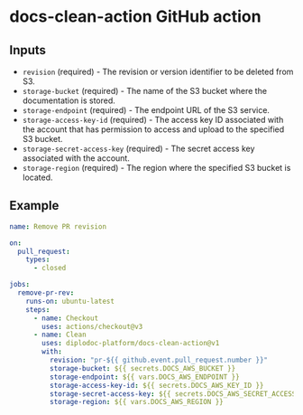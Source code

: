 # docs-clean-action GitHub action

## Inputs

- `revision` (required) - The revision or version identifier to be deleted from S3.
- `storage-bucket` (required) - The name of the S3 bucket where the documentation is stored.
- `storage-endpoint` (required) - The endpoint URL of the S3 service.
- `storage-access-key-id` (required) - The access key ID associated with the account that has permission to access and upload to the specified S3 bucket.
- `storage-secret-access-key` (required) - The secret access key associated with the account.
- `storage-region` (required) - The region where the specified S3 bucket is located.

## Example

```yaml
name: Remove PR revision

on:
  pull_request:
    types:
      - closed

jobs:
  remove-pr-rev:
    runs-on: ubuntu-latest
    steps:
      - name: Checkout
        uses: actions/checkout@v3
      - name: Clean
        uses: diplodoc-platform/docs-clean-action@v1
        with:
          revision: "pr-${{ github.event.pull_request.number }}"
          storage-bucket: ${{ secrets.DOCS_AWS_BUCKET }}
          storage-endpoint: ${{ vars.DOCS_AWS_ENDPOINT }}
          storage-access-key-id: ${{ secrets.DOCS_AWS_KEY_ID }}
          storage-secret-access-key: ${{ secrets.DOCS_AWS_SECRET_ACCESS_KEY }}
          storage-region: ${{ vars.DOCS_AWS_REGION }}
```
